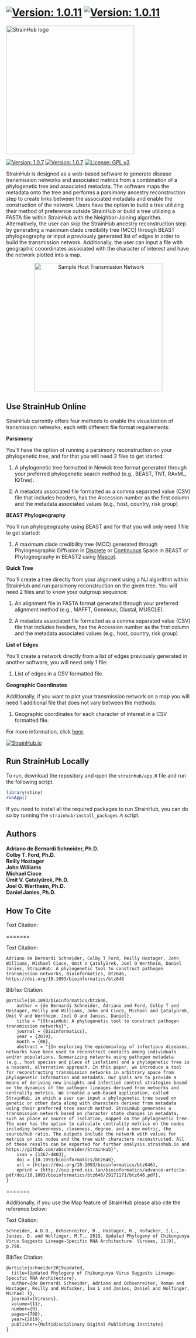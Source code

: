 

[![Version: 1.0.11](https://img.shields.io/badge/version-1.0.11-green.svg)](UPDATES.md)
[![Version: 1.0.11](https://img.shields.io/github/issues/abschneider/StrainHub.svg)](https://github.com/abschneider/StrainHub/issues)
=======
<p align="left">
  <img src="https://github.com/abschneider/StrainHub/blob/beta/img/sidelogo.png" alt="StrainHub logo" width="350"/>
</p>

[![Version: 1.0.7](https://img.shields.io/badge/version-1.0.7-green.svg)](UPDATES.md)
[![Version: 1.0.7](https://img.shields.io/github/issues/abschneider/StrainHub.svg)](https://github.com/abschneider/StrainHub/issues)
[![License: GPL v3](https://img.shields.io/badge/License-GPLv3-blue.svg)](https://www.gnu.org/licenses/gpl-3.0)

StrainHub is designed as a web-based software to generate disease transmission networks and associated metrics from a combination of a phylogenetic tree and associated metadata. The software maps the metadata onto the tree and performs a parsimony ancestry reconstruction step to create links between the associated metadata and enable the construction of the network. Users have the option to build a tree utilizing their method of preference outside StrainHub or build a tree utilizing a FASTA file within StrainHub with the Neighbor-Joining algorithm. Alternatively, the user can skip the StrainHub ancestry reconstruction step by generating a maximum clade credibility tree (MCC) through BEAST phylogeography or input a previously generated list of edges in order to build the transmission network. Additionally, the user can input a file with geographic cooordinates associated with the character of interest and have the network plotted into a map.

<p align="center">
  <img src="https://github.com/abschneider/StrainHub/blob/master/host_network_example.png" alt="Sample Host Transmission Network" width="350"/>
</p>

## Use StrainHub Online

StrainHub currently offers four methods to enable the visualization of transmission networks, each with different file format requirements:

**Parsimony**

You'll have the option of running a parsimony reconstruction on your phylogenetic tree, and for that you will need 2 files to get started:

1) A phylogenetic tree formatted in Newick tree format generated through your preferred phylogenetic search method (e.g., BEAST, TNT, RAxML, IQTree).

2) A metadata associated file formatted as a comma separated value (CSV) file that includes headers, has the Accession number as the first column and the metadata associated values (e.g., host, country, risk group)

**BEAST Phylogeography**

You'll run phylogeography using BEAST and for that you will only need 1 file to get started:

1) A maximum clade credibility tree (MCC) generated through Phylogeographic Diffusion in [Discrete](http://beast.community/workshop_discrete_diffusion) or [Continuous](http://beast.community/workshop_continuous_diffusion) Space in BEAST or Phylogeography in BEAST2 using [Mascot](https://taming-the-beast.org/tutorials/Mascot-Tutorial/).

**Quick Tree**

You'll create a tree directly from your alignment using a NJ algorithm within StrainHub and run parsimony reconstruction on the given tree. You will need 2 files and to know your outgroup sequence:

1) An alignment file in FASTA format generated through your preferred alignment method (e.g., MAFFT, Geneious, Clustal, MUSCLE).

2)  A metadata associated file formatted as a comma separated value (CSV) file that includes headers, has the Accession number as the first column and the metadata associated values (e.g., host, country, risk group)

**List of Edges**

You'll create a network directly from a list of edges previously generated in another software, you will need only 1 file:

1) List of edges in a CSV formatted file.

**Geographic Coordinates**

Additionally, if you want to plot your transmission network on a map you will need 1 additional file that does not vary between the methods:

1) Geographic coordinates for each character of interest in a CSV formatted file.


For more information, click [here](ABOUT.md).

[![StrainHub.io](https://img.shields.io/badge/Try%20Out%20StrainHub%20Online-StrainHub.io-blue.svg?logo=r&style=for-the-badge&labelColor=2C3E50&color=3498DB)](https://strainhub.io)

## Run StrainHub Locally

To run, download the repository and open the `strainhub/app.R` file and run the following script.

```r
library(shiny)
runApp()
```

If you need to install all the required packages to run StrainHub, you can do so by running the `strainhub/install_packages.R` script.

## Authors

<h4 align = "left">Adriano de Bernardi Schneider, Ph.D.<br>Colby T. Ford, Ph.D.<br>Reilly Hostager<br>John Williams<br>Michael Cioce<br>Ümit V. Çatalyürek, Ph.D.<br>Joel O. Wertheim, Ph.D.<br>Daniel Janies, Ph.D.</h4>

## How To Cite

Text Citation:

=======

Text Citation:

```
Adriano de Bernardi Schneider, Colby T Ford, Reilly Hostager, John Williams, Michael Cioce, Ümit V Çatalyürek, Joel O Wertheim, Daniel Janies, StrainHub: A phylogenetic tool to construct pathogen transmission networks, Bioinformatics, btz646, https://doi.org/10.1093/bioinformatics/btz646
```

BibTex Citation:

```
@article{10.1093/bioinformatics/btz646,
    author = {de Bernardi Schneider, Adriano and Ford, Colby T and Hostager, Reilly and Williams, John and Cioce, Michael and Çatalyürek, Ümit V and Wertheim, Joel O and Janies, Daniel},
    title = "{StrainHub: A phylogenetic tool to construct pathogen transmission networks}",
    journal = {Bioinformatics},
    year = {2019},
    month = {08},
    abstract = "{In exploring the epidemiology of infectious diseases, networks have been used to reconstruct contacts among individuals and/or populations. Summarizing networks using pathogen metadata (e.g., host species and place of isolation) and a phylogenetic tree is a nascent, alternative approach. In this paper, we introduce a tool for reconstructing transmission networks in arbitrary space from phylogenetic information and metadata. Our goals are to provide a means of deriving new insights and infection control strategies based on the dynamics of the pathogen lineages derived from networks and centrality metrics. We created a web-based application, called StrainHub, in which a user can input a phylogenetic tree based on genetic or other data along with characters derived from metadata using their preferred tree search method. StrainHub generates a transmission network based on character state changes in metadata, such as place or source of isolation, mapped on the phylogenetic tree. The user has the option to calculate centrality metrics on the nodes including betweenness, closeness, degree, and a new metric, the source/hub ratio. The outputs include the network with values for metrics on its nodes and the tree with characters reconstructed. All of these results can be exported for further analysis.strainhub.io and https://github.com/abschneider/StrainHub}",
    issn = {1367-4803},
    doi = {10.1093/bioinformatics/btz646},
    url = {https://doi.org/10.1093/bioinformatics/btz646},
    eprint = {http://oup.prod.sis.lan/bioinformatics/advance-article-pdf/doi/10.1093/bioinformatics/btz646/29171171/btz646.pdf},
}
```
=======

Additionally, if you use the Map feature of StrainHub please also cite the reference below:

Text Citation:

```
Schneider, A.D.B., Ochsenreiter, R., Hostager, R., Hofacker, I.L., Janies, D. and Wolfinger, M.T., 2019. Updated Phylogeny of Chikungunya Virus Suggests Lineage-Specific RNA Architecture. Viruses, 11(9), p.798.
```

BibTex Citation:

```
@article{schneider2019updated,
  title={Updated Phylogeny of Chikungunya Virus Suggests Lineage-Specific RNA Architecture},
  author={de Bernardi Schneider, Adriano and Ochsenreiter, Roman and Hostager, Reilly and Hofacker, Ivo L and Janies, Daniel and Wolfinger, Michael T},
  journal={Viruses},
  volume={11},
  number={9},
  pages={798},
  year={2019},
  publisher={Multidisciplinary Digital Publishing Institute}
}
```
